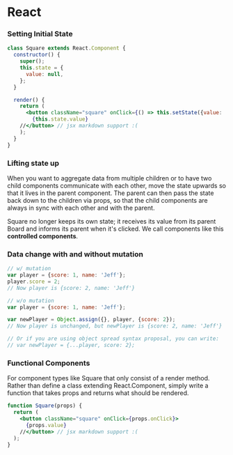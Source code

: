 # React

### Setting Initial State

```jsx
class Square extends React.Component {
  constructor() {
    super();
    this.state = {
      value: null,
    };
  }

  render() {
    return (
      <button className="square" onClick={() => this.setState({value: 'X'})}>
        {this.state.value}
    //</button> // jsx markdown support :(
    );
  }
}

```


### Lifting state up

When you want to aggregate data from multiple children or to have two child components communicate with each other, move the state upwards so that it lives in the parent component. The parent can then pass the state back down to the children via props, so that the child components are always in sync with each other and with the parent.

Square no longer keeps its own state; it receives its value from its parent Board and informs its parent when it's clicked. We call components like this **controlled components**.

### Data change with and without mutation

```js
// w/ mutation
var player = {score: 1, name: 'Jeff'};
player.score = 2;
// Now player is {score: 2, name: 'Jeff'}

// w/o mutation
var player = {score: 1, name: 'Jeff'};

var newPlayer = Object.assign({}, player, {score: 2});
// Now player is unchanged, but newPlayer is {score: 2, name: 'Jeff'}

// Or if you are using object spread syntax proposal, you can write:
// var newPlayer = {...player, score: 2};
```

### Functional Components

For component types like Square that only consist of a render method. Rather than define a class extending React.Component, simply write a function that takes props and returns what should be rendered.

```jsx
function Square(props) {
  return (
    <button className="square" onClick={props.onClick}>
      {props.value}
    //</button> // jsx markdown support :(
  );
}
```
